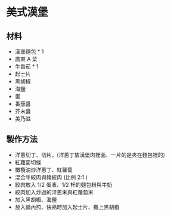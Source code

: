 # 美式漢堡

## 材料
 - 漢堡麵包 * 1
 - 廣東 A 菜
 - 牛番茄 * 1
 - 起士片
 - 黑胡椒
 - 海鹽
 - 蛋
 - 番茄醬
 - 芥末醬
 - 美乃滋

## 製作方法
 - 洋蔥切丁、切片，(洋蔥丁放漢堡肉裡面、一片的是夾在麵包裡的)
 - 紅蘿蔔切條
 - 橄欖油炒洋蔥丁、紅蘿蔔
 - 混合牛絞肉與豬絞肉 (比例 2:1 )
 - 絞肉放入 1/2 蛋液、1/2 杯的麵包粉與牛奶
 - 絞肉加入炒過的洋蔥末與紅蘿蔔末
 - 加入黑胡椒、海鹽
 - 放入鍋內煎、快熟時加入起士片、撒上黑胡椒
